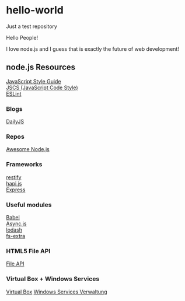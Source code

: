 # hello-world
Just a test repository

Hello People!

I love node.js and I guess that is exactly the future of web development!

## node.js Resources

[JavaScript Style Guide](https://github.com/airbnb/javascript)  
[JSCS (JavaScript Code Style)](http://jscs.info/)  
[ESLint](http://eslint.org/)  

### Blogs

[DailyJS](http://dailyjs.com/)

### Repos

[Awesome Node.js](https://github.com/sindresorhus/awesome-nodejs)

### Frameworks

[restify](https://github.com/mcavage/node-restify)  
[hapi.js](http://hapijs.com/)  
[Express](http://expressjs.com/)  

### Useful modules

[Babel](https://babeljs.io/)  
[Async.js](https://github.com/caolan/async)  
[lodash](https://lodash.com/)  
[fs-extra](https://github.com/jprichardson/node-fs-extra)  

### HTML5 File API
[File API](http://www.html5rocks.com/de/tutorials/file/dndfiles)

### Virtual Box + Windows Services
[Virtual Box](https://www.modern.ie/de-de/virtualization-tools)
[Windows Services Verwaltung]( https://github.com/coreybutler/node-windows)


